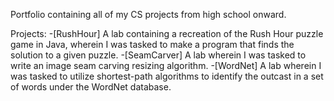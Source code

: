 Portfolio containing all of my CS projects from high school onward.

Projects:
-[RushHour] A lab containing a recreation of the Rush Hour puzzle game in Java, wherein I was tasked to make a program that finds the solution to a given puzzle.
-[SeamCarver] A lab wherein I was tasked to write an image seam carving resizing algorithm.
-[WordNet] A lab wherein I was tasked to utilize shortest-path algorithms to identify the outcast in a set of words under the WordNet database.
